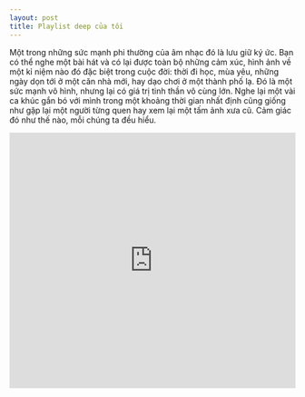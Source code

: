 ```yaml
---
layout: post
title: Playlist deep của tôi
---
```

Một trong những sức mạnh phi thường của âm nhạc đó là lưu giữ ký ức. Bạn có thể nghe một bài hát và có lại được toàn bộ những cảm xúc, hình ảnh về một kỉ niệm nào đó đặc biệt trong cuộc đời: thời đi học, mùa yêu, những ngày dọn tới ở một căn nhà mới, hay dạo chơi ở một thành phố lạ. Đó là một sức mạnh vô hình, nhưng lại có giá trị tinh thần vô cùng lớn. Nghe lại một vài ca khúc gắn bó với mình trong một khoảng thời gian nhất định cũng giống như gặp lại một người từng quen hay xem lại một tấm ảnh xưa cũ. Cảm giác đó như thế nào, mỗi chúng ta đều hiểu.

<iframe width="100%" height="450" scrolling="no" frameborder="no" src="https://w.soundcloud.com/player/?url=https%3A//api.soundcloud.com/playlists/273913056&amp;auto_play=false&amp;hide_related=false&amp;show_comments=true&amp;show_user=true&amp;show_reposts=false&amp;visual=true"></iframe>
